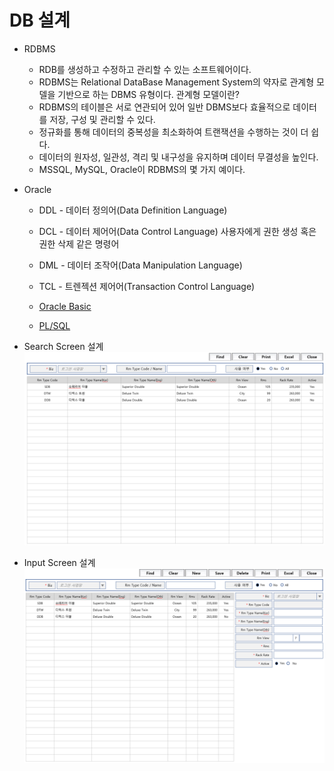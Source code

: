# DB 설계 
 
 - RDBMS
   - RDB를 생성하고 수정하고 관리할 수 있는 소프트웨어이다.
   - RDBMS는 Relational DataBase Management System의 약자로 관계형 모델을 기반으로 하는 DBMS 유형이다. 관계형 모델이란?
   - RDBMS의 테이블은 서로 연관되어 있어 일반 DBMS보다 효율적으로 데이터를 저장, 구성 및 관리할 수 있다.
   - 정규화를 통해 데이터의 중복성을 최소화하여 트랜잭션을 수행하는 것이 더 쉽다.
   - 데이터의 원자성, 일관성, 격리 및 내구성을 유지하며 데이터 무결성을 높인다.
   - MSSQL, MySQL, Oracle이 RDBMS의 몇 가지 예이다.
 
 - Oracle 
   - DDL  - 데이터 정의어(Data Definition Language)
   - DCL  - 데이터 제어어(Data Control Language)  사용자에게 권한 생성 혹은 권한 삭제 같은 명령어
   - DML  - 데이터 조작어(Data Manipulation Language)
   - TCL  - 트렌젝션 제어어(Transaction Control Language)
   - [Oracle Basic](https://www.oracletutorial.com/oracle-basics/)
   
   - [PL/SQL ](https://www.oracletutorial.com/plsql-tutorial/)

 - Search Screen 설계   
 ![Search Screen](https://github.com/keepinmindsh/tech-course/blob/main/project/db/search.png)
 
 - Input Screen 설계   
 ![Input Screen](https://github.com/keepinmindsh/tech-course/blob/main/project/db/input.png)
